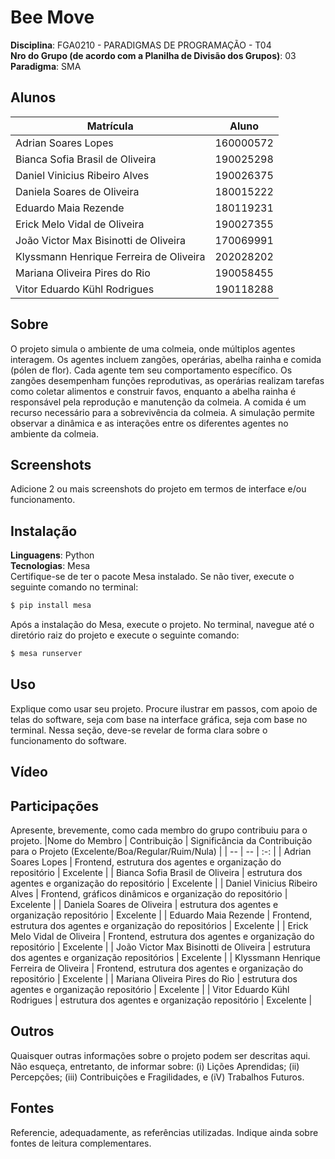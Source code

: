 # Bee Move

**Disciplina**: FGA0210 - PARADIGMAS DE PROGRAMAÇÃO - T04 <br>
**Nro do Grupo (de acordo com a Planilha de Divisão dos Grupos)**: 03<br>
**Paradigma**: SMA<br>

## Alunos
|Matrícula | Aluno |
| -- | -- |
| Adrian Soares Lopes | 160000572 |
| Bianca Sofia Brasil de Oliveira | 190025298 |
| Daniel Vinicius Ribeiro Alves | 190026375 |
| Daniela Soares de Oliveira | 180015222 |
| Eduardo Maia Rezende | 180119231 |
| Erick Melo Vidal de Oliveira | 190027355 |
| João Victor Max Bisinotti de Oliveira | 170069991 |
| Klyssmann Henrique Ferreira de Oliveira | 202028202 |
| Mariana Oliveira Pires do Rio | 190058455 |
| Vitor Eduardo Kühl Rodrigues | 190118288 |

## Sobre 
O projeto simula o ambiente de uma colmeia, onde múltiplos agentes interagem. Os agentes incluem zangões, operárias, abelha rainha e comida (pólen de flor). Cada agente tem seu comportamento específico. Os zangões desempenham funções reprodutivas, as operárias realizam tarefas como coletar alimentos e construir favos, enquanto a abelha rainha é responsável pela reprodução e manutenção da colmeia. A comida é um recurso necessário para a sobrevivência da colmeia. A simulação permite observar a dinâmica e as interações entre os diferentes agentes no ambiente da colmeia.

## Screenshots
Adicione 2 ou mais screenshots do projeto em termos de interface e/ou funcionamento.

## Instalação 
**Linguagens**: Python<br>
**Tecnologias**: Mesa<br>
Certifique-se de ter o pacote Mesa instalado. Se não tiver, execute o seguinte comando no terminal:
```bash
$ pip install mesa
```
Após a instalação do Mesa, execute o projeto. No terminal, navegue até o diretório raiz do projeto e execute o seguinte comando:
```bash
$ mesa runserver
```

## Uso 
Explique como usar seu projeto.
Procure ilustrar em passos, com apoio de telas do software, seja com base na interface gráfica, seja com base no terminal.
Nessa seção, deve-se revelar de forma clara sobre o funcionamento do software.

## Vídeo


## Participações
Apresente, brevemente, como cada membro do grupo contribuiu para o projeto.
|Nome do Membro | Contribuição | Significância da Contribuição para o Projeto (Excelente/Boa/Regular/Ruim/Nula) |
| -- | -- | :-: |
| Adrian Soares Lopes | Frontend, estrutura dos agentes e organização do repositório | Excelente |
| Bianca Sofia Brasil de Oliveira | estrutura dos agentes e organização do repositório | Excelente |
| Daniel Vinicius Ribeiro Alves | Frontend, gráficos dinâmicos e organização do repositório | Excelente |
| Daniela Soares de Oliveira | estrutura dos agentes e organização repositório | Excelente |
| Eduardo Maia Rezende | Frontend, estrutura dos agentes e organização do repositórios | Excelente |
| Erick Melo Vidal de Oliveira | Frontend, estrutura dos agentes e organização do repositório | Excelente |
| João Victor Max Bisinotti de Oliveira | estrutura dos agentes e organização repositórios | Excelente |
| Klyssmann Henrique Ferreira de Oliveira | Frontend, estrutura dos agentes e organização do repositório | Excelente |
| Mariana Oliveira Pires do Rio | estrutura dos agentes e organização repositório | Excelente |
| Vitor Eduardo Kühl Rodrigues | estrutura dos agentes e organização repositório | Excelente |

## Outros 
Quaisquer outras informações sobre o projeto podem ser descritas aqui. Não esqueça, entretanto, de informar sobre:
(i) Lições Aprendidas;
(ii) Percepções;
(iii) Contribuições e Fragilidades, e
(iV) Trabalhos Futuros.

## Fontes
Referencie, adequadamente, as referências utilizadas.
Indique ainda sobre fontes de leitura complementares.
